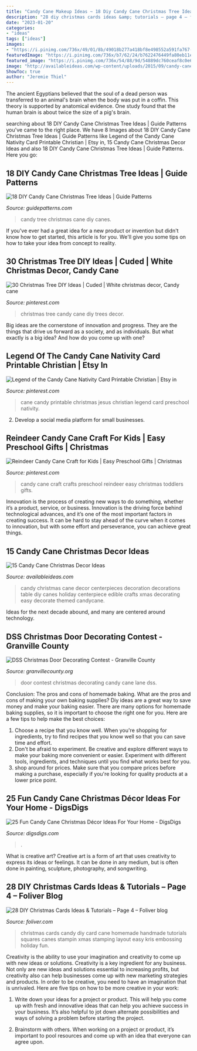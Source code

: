 ```yaml
---
title: "Candy Cane Makeup Ideas ~ 18 Diy Candy Cane Christmas Tree Ideas"
description: "28 diy christmas cards ideas &amp; tutorials – page 4 – foliver blog"
date: "2023-01-20"
categories:
- "ideas"
tags: ["ideas"]
images:
- "https://i.pinimg.com/736x/49/01/8b/49018b277a418bf8e498552a591fa767--candy-cane-christmas-christmas-tree-ideas.jpg"
featuredImage: "https://i.pinimg.com/736x/b7/62/24/b7622476449fa80eb11e12871a6e26a6.jpg"
featured_image: "https://i.pinimg.com/736x/54/88/9d/54889dc760ceaf8c0e638d0db68b0638.jpg"
image: "http://availableideas.com/wp-content/uploads/2015/09/candy-cane-decor.jpg"
ShowToc: true
author: "Jeremie Thiel"
---
```



The ancient Egyptians believed that the soul of a dead person was transferred to an animal's brain when the body was put in a coffin. This theory is supported by anatomical evidence. One study found that the human brain is about twice the size of a pig's brain.

	

		
searching about 18 DIY Candy Cane Christmas Tree Ideas | Guide Patterns you've came to the right place. We have 8 Images about 18 DIY Candy Cane Christmas Tree Ideas | Guide Patterns like Legend of the Candy Cane Nativity Card Printable Christian | Etsy in, 15 Candy Cane Christmas Decor Ideas and also 18 DIY Candy Cane Christmas Tree Ideas | Guide Patterns. Here you go:
		
    
## 18 DIY Candy Cane Christmas Tree Ideas | Guide Patterns

<img loading=lazy src="https://www.guidepatterns.com/wp-content/uploads/2016/11/Christmas-Tree-with-Candy-Canes.jpg" onerror="this.onerror=null;this.src='https://tse2.mm.bing.net/th?id=OIP.G8buv3DwODNQw8B89jrSZgHaLH&amp;pid=15.1';" alt="18 DIY Candy Cane Christmas Tree Ideas | Guide Patterns">

_Source: guidepatterns.com_

>candy tree christmas cane diy canes. 

	

If you've ever had a great idea for a new product or invention but didn't know how to get started, this article is for you. We'll give you some tips on how to take your idea from concept to reality.

    
## 30 Christmas Tree DIY Ideas | Cuded | White Christmas Decor, Candy Cane

<img loading=lazy src="https://i.pinimg.com/736x/49/01/8b/49018b277a418bf8e498552a591fa767--candy-cane-christmas-christmas-tree-ideas.jpg" onerror="this.onerror=null;this.src='https://tse2.mm.bing.net/th?id=OIP.YwtfNh15VduEiHo6imbI_wHaLI&amp;pid=15.1';" alt="30 Christmas Tree DIY Ideas | Cuded | White christmas decor, Candy cane">

_Source: pinterest.com_

>christmas tree candy cane diy trees decor. 

	

Big ideas are the cornerstone of innovation and progress. They are the things that drive us forward as a society, and as individuals. But what exactly is a big idea? And how do you come up with one?

    
## Legend Of The Candy Cane Nativity Card Printable Christian | Etsy In

<img loading=lazy src="https://i.pinimg.com/736x/54/88/9d/54889dc760ceaf8c0e638d0db68b0638.jpg" onerror="this.onerror=null;this.src='https://tse4.mm.bing.net/th?id=OIP.k4wKkhoKj6yS5AjmZA7ioAHaLH&amp;pid=15.1';" alt="Legend of the Candy Cane Nativity Card Printable Christian | Etsy in">

_Source: pinterest.com_

>cane candy printable christmas jesus christian legend card preschool nativity. 

	

2. Develop a social media platform for small businesses.

    
## Reindeer Candy Cane Craft For Kids | Easy Preschool Gifts | Christmas

<img loading=lazy src="https://i.pinimg.com/736x/b7/62/24/b7622476449fa80eb11e12871a6e26a6.jpg" onerror="this.onerror=null;this.src='https://tse2.mm.bing.net/th?id=OIP.36aE9q76PBoKXCg0P3E2VQHaLH&amp;pid=15.1';" alt="Reindeer Candy Cane Craft for Kids | Easy Preschool Gifts | Christmas">

_Source: pinterest.com_

>candy cane craft crafts preschool reindeer easy christmas toddlers gifts. 

	

Innovation is the process of creating new ways to do something, whether it’s a product, service, or business. Innovation is the driving force behind technological advances, and it’s one of the most important factors in creating success. It can be hard to stay ahead of the curve when it comes to innovation, but with some effort and perseverance, you can achieve great things.

    
## 15 Candy Cane Christmas Decor Ideas

<img loading=lazy src="http://availableideas.com/wp-content/uploads/2015/09/candy-cane-decor.jpg" onerror="this.onerror=null;this.src='https://tse3.mm.bing.net/th?id=OIP.aXBrNw0lD1zbKdEGNKitWgHaKx&amp;pid=15.1';" alt="15 Candy Cane Christmas Decor Ideas">

_Source: availableideas.com_

>candy christmas cane decor centerpieces decoration decorations table diy canes holiday centerpiece edible crafts xmas decorating easy decorate themed candycane. 

	

Ideas for the next decade abound, and many are centered around technology.

    
## DSS Christmas Door Decorating Contest - Granville County

<img loading=lazy src="https://www.granvillecounty.org/wp-content/uploads/2017/12/candy-cane-lane.jpg" onerror="this.onerror=null;this.src='https://tse1.mm.bing.net/th?id=OIP.6Jf7Ie8r_rjw6gWOEASYtgHaJ4&amp;pid=15.1';" alt="DSS Christmas Door Decorating Contest - Granville County">

_Source: granvillecounty.org_

>door contest christmas decorating candy cane lane dss. 

	

Conclusion: The pros and cons of homemade baking.
What are the pros and cons of making your own baking supplies? Diy ideas are a great way to save money and make your baking easier. There are many options for homemade baking supplies, so it is important to choose the right one for you. Here are a few tips to help make the best choices: 
1. Choose a recipe that you know well. When you're shopping for ingredients, try to find recipes that you know well so that you can save time and effort. 
2. Don't be afraid to experiment. Be creative and explore different ways to make your baking more convenient or easier. Experiment with different tools, ingredients, and techniques until you find what works best for you. 
3. shop around for prices. Make sure that you compare prices before making a purchase, especially if you're looking for quality products at a lower price point.

    
## 25 Fun Candy Cane Christmas Décor Ideas For Your Home - DigsDigs

<img loading=lazy src="https://www.digsdigs.com/photos/fun-candy-cane-christmas-decor-ideas-for-your-home-11-554x914.jpg" onerror="this.onerror=null;this.src='https://tse1.mm.bing.net/th?id=OIP.MjLHF9mzPsYwPEqSJ7LJNAHaMO&amp;pid=15.1';" alt="25 Fun Candy Cane Christmas Décor Ideas For Your Home - DigsDigs">

_Source: digsdigs.com_

>. 

	

What is creative art?
Creative art is a form of art that uses creativity to express its ideas or feelings. It can be done in any medium, but is often done in painting, sculpture, photography, and songwriting.

    
## 28 DIY Christmas Cards Ideas &amp; Tutorials – Page 4 – Foliver Blog

<img loading=lazy src="http://www.foliver.com/wp-content/uploads/2016/09/4-Candy-Cane-Christmas-Card.jpg" onerror="this.onerror=null;this.src='https://tse4.mm.bing.net/th?id=OIP.Eaq7rt0qODG1Xpko_NNhHwHaKA&amp;pid=15.1';" alt="28 DIY Christmas Cards Ideas &amp; Tutorials – Page 4 – Foliver blog">

_Source: foliver.com_

>christmas cards candy diy card cane homemade handmade tutorials squares canes stampin xmas stamping layout easy kris embossing holiday fun. 

	

Creativity is the ability to use your imagination and creativity to come up with new ideas or solutions.
Creativity is a key ingredient for any business. Not only are new ideas and solutions essential to increasing profits, but creativity also can help businesses come up with new marketing strategies and products. In order to be creative, you need to have an imagination that is unrivaled. Here are five tips on how to be more creative in your work: 
1. Write down your ideas for a project or product. This will help you come up with fresh and innovative ideas that can help you achieve success in your business. It’s also helpful to jot down alternate possibilities and ways of solving a problem before starting the project. 

2. Brainstorm with others. When working on a project or product, it’s important to pool resources and come up with an idea that everyone can agree upon.

